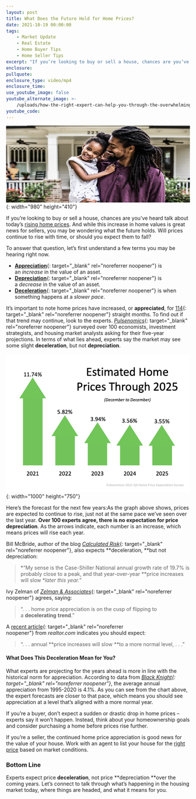 ```yaml
---
layout: post
title: What Does the Future Hold for Home Prices?
date: 2021-10-19 00:00:00
tags:
    - Market Update
    - Real Estate
    - Home Buyer Tips
    - Home Seller Tips
excerpt: "If you’re looking to buy or sell a house, chances are you’ve heard talk about today’s\_rising home prices. And while this increase in home values is great news for sellers, you may be wondering what the future holds. Will prices continue to rise with time, or should you expect them to fall?"
enclosure:
pullquote:
enclosure_type: video/mp4
enclosure_time:
use_youtube_image: false
youtube_alternate_image: >-
    /uploads/how-the-right-expert-can-help-you-through-the-overwhelming-market-32.png
youtube_code:
---
```

<!-- wp:cover {"url":"https://files.mykcm.com/2021/10/13150342/20211019-KCM-Share.jpg","style":{"color":{}}} --><!-- wp:paragraph {"fontSize":"large"} -->

![](/uploads/20211019-kcm-share.jpg){: width="980" height="410"}

<!-- /wp:paragraph --><!-- /wp:cover --><!-- wp:paragraph -->

If you’re looking to buy or sell a house, chances are you’ve heard talk about today’s&nbsp;[rising home prices](https://www.buyandsellvero.com/blog/what-do-supply-and-demand-tell-us-about-todays-housing-market/). And while this increase in home values is great news for sellers, you may be wondering what the future holds. Will prices continue to rise with time, or should you expect them to fall?

<!-- /wp:paragraph --><!-- wp:paragraph -->

To answer that question, let’s first understand a few terms you may be hearing right now.

<!-- /wp:paragraph --><!-- wp:list -->

* [**Appreciation**](https://www.merriam-webster.com/dictionary/appreciation){: target="_blank" rel="noreferrer noopener"}&nbsp;is an&nbsp;*increase*&nbsp;in the value of an asset.
* [**Depreciation**](https://www.merriam-webster.com/dictionary/depreciation){: target="_blank" rel="noreferrer noopener"}&nbsp;is a&nbsp;*decrease*&nbsp;in the value of an asset.
* [**Deceleration**](https://www.merriam-webster.com/dictionary/deceleration){: target="_blank" rel="noreferrer noopener"}&nbsp;is when something happens at a&nbsp;*slower pace*.

<!-- /wp:list --><!-- wp:paragraph -->

It’s important to note home prices have increased, or&nbsp;**appreciated**, for&nbsp;[114](https://www.nar.realtor/newsroom/existing-home-sales-recede-2-0-in-august){: target="_blank" rel="noreferrer noopener"}&nbsp;straight months. To find out if that trend may continue, look to the experts.&nbsp;[*Pulsenomics*](https://pulsenomics.com/surveys/#home-price-expectations){: target="_blank" rel="noreferrer noopener"}&nbsp;surveyed over 100 economists, investment strategists, and housing market analysts asking for their five-year projections. In terms of what lies ahead, experts say the market may see some slight&nbsp;**deceleration**, but not&nbsp;**depreciation**.

<!-- /wp:paragraph --><!-- wp:image {"align":"center","id":99581,"linkDestination":"custom"} -->

![](/uploads/20211019-mem-eng-1.png){: width="1000" height="750"}

<!-- /wp:image --><!-- wp:paragraph -->

Here’s the forecast for the next few years:As the graph above shows, prices are expected to continue to rise, just not at the same pace we’ve seen over the last year.&nbsp;**Over 100 experts agree, there is no expectation for price depreciation**. As the arrows indicate, each number is an increase, which means prices will rise each year.

<!-- /wp:paragraph --><!-- wp:paragraph -->

Bill McBride, author of the blog&nbsp;[*Calculated Risk*](https://www.calculatedriskblog.com/){: target="_blank" rel="noreferrer noopener"}, also expects&nbsp;**deceleration,&nbsp;**but not depreciation:

<!-- /wp:paragraph --><!-- wp:quote -->

> *“My sense is the Case-Shiller National annual growth rate of 19.7% is probably close to a peak, and that year-over-year&nbsp;**price increases will slow&nbsp;**later this year.”*

<!-- /wp:quote --><!-- wp:paragraph -->

Ivy Zelman of&nbsp;[*Zelman & Associates*](https://www.zelmanassociates.com/){: target="_blank" rel="noreferrer noopener"}&nbsp;agrees, saying:

<!-- /wp:paragraph --><!-- wp:quote -->

> “. . . home price appreciation is on the cusp of flipping to a&nbsp;**decelerating**&nbsp;**trend**.”

<!-- /wp:quote --><!-- wp:paragraph -->

A&nbsp;[recent article](https://www.realtor.com/news/trends/is-housing-market-frenzy-going-to-cool-off-this-fall/){: target="_blank" rel="noreferrer noopener"}&nbsp;from&nbsp;*realtor.com*&nbsp;indicates you should expect:

<!-- /wp:paragraph --><!-- wp:quote -->

> “. . . annual&nbsp;**price increases will slow&nbsp;**to a more normal level, . . .”

<!-- /wp:quote --><!-- wp:heading {"level":4} -->

#### **What Does This Deceleration Mean for You?**

<!-- /wp:heading --><!-- wp:paragraph -->

What experts are projecting for the years ahead is more in line with the historical norm for appreciation. According to data from&nbsp;*[Black Knight](https://cdn.blackknightinc.com/wp-content/uploads/2021/04/BKI_MM_Feb2021_Report.pdf){: target="_blank" rel="noreferrer noopener"}*, the average annual appreciation from 1995-2020 is 4.1%. As you can see from the chart above, the expert forecasts are closer to that pace, which means you should see appreciation at a level that’s aligned with a more normal year.

<!-- /wp:paragraph --><!-- wp:paragraph -->

If you’re a buyer, don’t expect a sudden or drastic drop in home prices – experts say it won’t happen. Instead, think about your homeownership goals and consider purchasing a home before prices rise further.

<!-- /wp:paragraph --><!-- wp:paragraph -->

If you’re a seller, the continued home price appreciation is good news for the value of your house. Work with an agent to list your house for the&nbsp;[right price](https://www.buyandsellvero.com/blog/your-agent-is-key-when-pricing-your-house/)&nbsp;based on market conditions.

<!-- /wp:paragraph --><!-- wp:heading {"level":3} -->

### **Bottom Line**

<!-- /wp:heading --><!-- wp:paragraph -->

Experts expect price&nbsp;**deceleration**, not price&nbsp;**depreciation&nbsp;**over the coming years. Let’s connect to talk through what’s happening in the housing market today, where things are headed, and what it means for you.

<!-- /wp:paragraph -->
